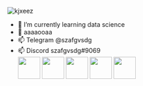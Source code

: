 ![kjxeez](https://user-images.githubusercontent.com/82978703/230666629-6a09f15d-b55a-4d79-976d-e3755cd42108.gif)

- 🌱 I’m currently learning data science
- 🤔 aaaaooaa
- 📫 Telegram @szafgvsdg 
- 📫 Discord szafgvsdg#9069  
<img src="https://user-images.githubusercontent.com/82978703/230669363-783f16ba-208e-4f41-8f96-7c7e59681460.png" width="50"/> <img src="https://user-images.githubusercontent.com/82978703/230669475-ced2d855-1359-42dd-bccb-92c02144a8d4.png" width="50"/> <img src="https://user-images.githubusercontent.com/82978703/230669552-b0bcf537-ec57-4cf8-8bde-be95ade33ae5.png" width="50"/> <img src="https://user-images.githubusercontent.com/82978703/230670714-163563e0-5ed2-4133-9e6e-5d23911f449c.png" width="50"/> <img src="https://user-images.githubusercontent.com/82978703/230671237-3e0b2eb4-3a8f-48c0-959f-b863adb08f7d.png" width="50"/>
